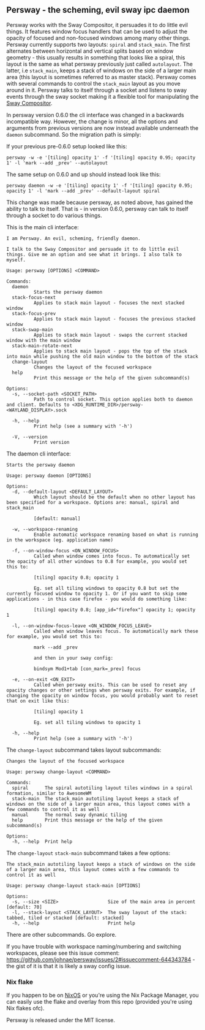 ## Persway - the scheming, evil sway ipc daemon

Persway works with the Sway Compositor, it persuades it to do little evil things. It features window focus handlers that can be used to adjust the opacity of focused and non-focused windows among many other things. Persway currently supports two layouts: `spiral` and `stack_main`. The first alternates between horizontal and vertical splits based on window geometry - this usually results in something that looks like a spiral, this layout is the same as what persway previously just called `autolayout`. The latter, i.e `stack_main`, keeps a stack of windows on the side of a larger main area (this layout is sometimes referred to as master stack).
Persway comes with several commands to control the `stack_main` layout as you move around in it. Persway talks to itself through a socket and listens to sway events through the sway socket making it a flexible tool for manipulating the [Sway Compositor](https://github.com/swaywm/sway).

In persway version 0.6.0 the cli interface was changed in a backwards incompatible way. However, the change is minor, all the options and arguments from previous versions are now instead available underneath the `daemon` subcommand. So the migration path is simply:

If your previous pre-0.6.0 setup looked like this:
```
persway -w -e '[tiling] opacity 1' -f '[tiling] opacity 0.95; opacity 1' -l 'mark --add _prev' --autolayout 
```

The same setup on 0.6.0 and up should instead look like this:

```
persway daemon -w -e '[tiling] opacity 1' -f '[tiling] opacity 0.95; opacity 1' -l 'mark --add _prev' --default-layout spiral
```

This change was made because persway, as noted above, has gained the ability to talk to itself. That is - in version 0.6.0, persway can talk to itself through a socket to do various things.

This is the main cli interface:

```
I am Persway. An evil, scheming, friendly daemon.

I talk to the Sway Compositor and persuade it to do little evil things. Give me an option and see what it brings. I also talk to myself.

Usage: persway [OPTIONS] <COMMAND>

Commands:
  daemon
          Starts the persway daemon
  stack-focus-next
          Applies to stack main layout - focuses the next stacked window
  stack-focus-prev
          Applies to stack main layout - focuses the previous stacked window
  stack-swap-main
          Applies to stack main layout - swaps the current stacked window with the main window
  stack-main-rotate-next
          Applies to stack main layout - pops the top of the stack into main while pushing the old main window to the bottom of the stack
  change-layout
          Changes the layout of the focused workspace
  help
          Print this message or the help of the given subcommand(s)

Options:
  -s, --socket-path <SOCKET_PATH>
          Path to control socket. This option applies both to daemon and client. Defaults to <XDG_RUNTIME_DIR>/persway-<WAYLAND_DISPLAY>.sock

  -h, --help
          Print help (see a summary with '-h')

  -V, --version
          Print version
```

The daemon cli interface:

```
Starts the persway daemon

Usage: persway daemon [OPTIONS]

Options:
  -d, --default-layout <DEFAULT_LAYOUT>
          Which layout should be the default when no other layout has been specified for a workspace. Options are: manual, spiral and stack_main
          
          [default: manual]

  -w, --workspace-renaming
          Enable automatic workspace renaming based on what is running in the workspace (eg. application name)

  -f, --on-window-focus <ON_WINDOW_FOCUS>
          Called when window comes into focus. To automatically set the opacity of all other windows to 0.8 for example, you would set this to:
          
          [tiling] opacity 0.8; opacity 1
          
          Eg. set all tiling windows to opacity 0.8 but set the currently focused window to opacity 1. Or if you want to skip some applications - in this case firefox - you would do something like:
          
          [tiling] opacity 0.8; [app_id="firefox"] opacity 1; opacity 1

  -l, --on-window-focus-leave <ON_WINDOW_FOCUS_LEAVE>
          Called when window leaves focus. To automatically mark these for example, you would set this to:
          
          mark --add _prev
          
          and then in your sway config:
          
          bindsym Mod1+tab [con_mark=_prev] focus

  -e, --on-exit <ON_EXIT>
          Called when persway exits. This can be used to reset any opacity changes or other settings when persway exits. For example, if changing the opacity on window focus, you would probably want to reset that on exit like this:
          
          [tiling] opacity 1
          
          Eg. set all tiling windows to opacity 1

  -h, --help
          Print help (see a summary with '-h')
```

The `change-layout` subcommand takes layout subcommands:

```
Changes the layout of the focused workspace

Usage: persway change-layout <COMMAND>

Commands:
  spiral      The spiral autotiling layout tiles windows in a spiral formation, similar to AwesomeWM
  stack-main  The stack_main autotiling layout keeps a stack of windows on the side of a larger main area, this layout comes with a few commands to control it as well
  manual      The normal sway dynamic tiling
  help        Print this message or the help of the given subcommand(s)

Options:
  -h, --help  Print help
```

The `change-layout` `stack-main` subcommand takes a few options:

```
The stack_main autotiling layout keeps a stack of windows on the side of a larger main area, this layout comes with a few commands to control it as well

Usage: persway change-layout stack-main [OPTIONS]

Options:
  -s, --size <SIZE>                  Size of the main area in percent [default: 70]
  -l, --stack-layout <STACK_LAYOUT>  The sway layout of the stack: tabbed, tiled or stacked [default: stacked]
  -h, --help                         Print help

```


There are other subcommands. Go explore.

If you have trouble with workspace naming/numbering and switching workspaces, please see this issue comment: https://github.com/johnae/persway/issues/2#issuecomment-644343784 - the gist of it is that it is likely a sway config issue.


### Nix flake

If you happen to be on [NixOS](https://nixos.org) or you're using the Nix Package Manager, you can easily use the flake and overlay from this repo (provided you're using Nix flakes ofc).

Persway is released under the MIT license.

